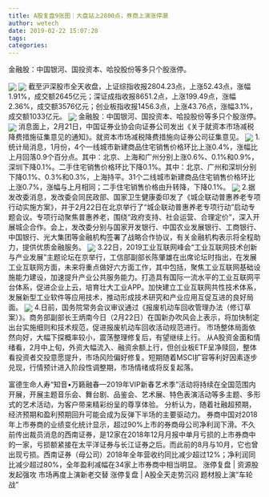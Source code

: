```yaml
---
title: A股复盘9张图｜大盘站上2800点，券商上演涨停潮
author: wetech
date: 2019-02-22 15:07:28
tags: 
categories: 
---
```

金融股：中国银河、国投资本、哈投股份等多只个股涨停。
<!-- more -->
<img align="center" border="0" src="https://imgcdn.yicai.com/uppics/images/2019/02/aea4c563102b9ae237d9f988f5164873.jpg" />
<img align="center" border="0" src="https://imgcdn.yicai.com/uppics/images/2019/02/45f1c8fb5914b45f0c44cfa3331268f3.jpg" />
截至沪深股市全天收盘，上证综指收报2804.23点，上涨52.43点，涨幅1.91%，成交额2645亿元；深证成指收报8651.2点，上涨199.49点，涨幅2.36%，成交额3576亿元；创业板指收报1456.3点，上涨43.76点，涨幅3.1%，成交额1033亿元。
<img align="center" border="0" src="https://imgcdn.yicai.com/uppics/images/2019/02/1897c9c3383856754d9eac3c09dee4d7.jpg" />
金融股：中国银河、国投资本、哈投股份等多只个股涨停。
<img align="center" border="0" src="https://imgcdn.yicai.com/uppics/images/2019/02/355c7642e8f4b6aca3b85085f77b25be.jpg" />
消息面上，2月21日，中国证券业协会向证券公司发出《关于就资本市场减税降费措施征集意见的通知》。就资本市场减税降费措施向证券公司征集意见。
<img align="center" border="0" src="https://imgcdn.yicai.com/uppics/images/2019/02/55326423a46ce5c2ca25980a426c8a85.jpg" />
1.统计局消息，1月份，4个一线城市新建商品住宅销售价格环比上涨0.4%，涨幅比上月回落0.9个百分点。其中：北京、上海和广州分别上涨0.6%、0.1%和0.9%，深圳下降0.1%。二手住宅销售价格环比下降0.1%。其中：北京、广州和深圳分别下降0.1%、0.3%和0.3%，上海持平。31个二线城市新建商品住宅销售价格环比上涨0.7%，涨幅与上月相同；二手住宅销售价格由升转降，下降0.1%。
<img align="center" border="0" src="https://imgcdn.yicai.com/uppics/images/2019/02/4ff508bfffa6c40c0645c2fde4dced0b.jpg" />
2.据发改委消息，发改委会同民政部、国家卫生健康委印发了《城企联动普惠养老专项行动实施方案》，并于2月22日在北京举行了“城企联动普惠养老专项行动”启动专题会议。专项行动聚焦普惠养老，围绕“政府支持、社会运营、合理定价”，深入开展城企合作。会上，发改委分别与国家开发银行、中国农业发展银行、工商银行、中国银行、光大集团等金融机构签署了战略合作协议，有关金融机构表示将全程助力，提供优质金融服务。
<img align="center" border="0" src="https://imgcdn.yicai.com/uppics/images/2019/02/c34c3ce1fad30798279ccad83e90d1d6.jpg" />
3.22日，2019工业互联网峰会“工业互联网技术创新与产业发展”主题论坛在京举行，工信部副部长陈肇雄在出席论坛时指出，在发展工业互联网方面，未来将重点做好六方面工作，其中包括，聚焦工业互联网基础设施能力建设，加速提升产业公共服务能力。打造具有国际一流水平的工业互联网平台体系，促进企业上云，培育壮大工业APP。加快建立工业互联网共性技术体系，发展新型工业软件等应用技术，推动形成技术研究和产业应用互促互进的良好局面。
<img align="center" border="0" src="https://imgcdn.yicai.com/uppics/images/2019/02/506730c5a2b74b0125db46fa771de82c.jpg" />
4.日前，国务院常务会议审议通过《报废机动车回收管理办法（修订草案）》。商务部副部长王炳南今日（2月22日）在国新办吹风会上表示，将加快制定出台实施细则和技术规范，促进报废机动车回收活动规范进行。
市场整体局面依然向好，大幅下探概率较小，震荡整理修复后，有望继续上行。
从A股资金面和情绪看，2月中上旬，外资大幅流入、融资余额上行，但创业板ETF呈净赎回，整体看投资者交投意愿提升，市场风险偏好修复。短期随着MSCI扩容等利好因素逐步兑现，行情预计进入阶段性调整期，市场情绪或将反复起落。
 
 
富德生命人寿“知音•万籁融春—2019年VIP新春艺术季”活动将持续在全国范围内开展，开展主题音乐会、舞台剧、品鉴会、艺术展、特色表演活动等多主题、多形式的艺术活动，为客户带来精彩纷呈的尊享体验。
分析认为，随着社融超预期，经济预期和盈利预期回升可能会成为反弹下半场的主要驱动力。
券商中国对2018年上市券商的业绩变化统计显示，超过90%上市的券商母公司净利润下滑。不久前传出裁员消息的西南证券，是12家在2018年12月月报中单月亏损的上市券商中的一家，亏损额紧接在太平洋证券与长江证券之后。而此前的8月与10月，它也曾出现亏损。西南证券（母公司）2018年全年营收约同比减少超过12%；净利润同比减少超过80%，全年盈利减幅在34家上市券商中相当明显。
涨停复盘 | 资源股发起强攻 市场再度上演新老交替
涨停复盘 | A股全天走势沉闷 题材股上演“车轮战”
